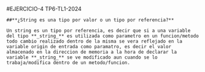 #EJERCICIO-4 TP6-TL1-2024

    ##**¿String es una tipo por valor o un tipo por referencia?**

    Un string es un tipo por referencia, es decir que si a una variable del tipo **_string_** es utilizada como parametro en un funcion/metodo todo cambio realizado dentro de la misma se vera reflejado en la variable origin de entrada como paramatro, es decir el valor almacenado en la direccion de memoria a la hora de declarar la variable **_string_** se ve modificado aun cuando se lo trabaja/modifica dentro de un metodo/funcion.